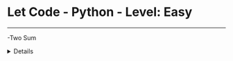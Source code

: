 # Let Code - Python - Level: Easy

---

-Two Sum

<details>
  <summary>Details</summary>
Given an array of integers nums and an integer target, return indices of the two numbers such that they add up to target.

You may assume that each input would have exactly one solution, and you may not use the same element twice.

You can return the answer in any order.
</details>
